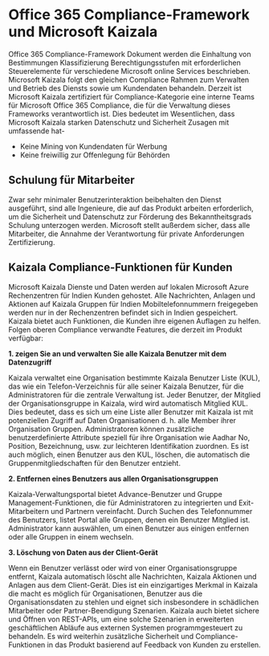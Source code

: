 # <a name="office-365-compliance-framework-and-microsoft-kaizala"></a>Office 365 Compliance-Framework und Microsoft Kaizala

Office 365 Compliance-Framework Dokument werden die Einhaltung von Bestimmungen Klassifizierung Berechtigungsstufen mit erforderlichen Steuerelemente für verschiedene Microsoft online Services beschrieben. Microsoft Kaizala folgt den gleichen Compliance Rahmen zum Verwalten und Betrieb des Diensts sowie um Kundendaten behandeln. Derzeit ist Microsoft Kaizala zertifiziert für Compliance-Kategorie eine interne Teams für Microsoft Office 365 Compliance, die für die Verwaltung dieses Frameworks verantwortlich ist. Dies bedeutet im Wesentlichen, dass Microsoft Kaizala starken Datenschutz und Sicherheit Zusagen mit umfassende hat-

* Keine Mining von Kundendaten für Werbung 
* Keine freiwillig zur Offenlegung für Behörden 

## <a name="employee-training"></a>Schulung für Mitarbeiter

Zwar sehr minimaler Benutzerinteraktion beibehalten den Dienst ausgeführt, sind alle Ingenieure, die auf das Produkt arbeiten erforderlich, um die Sicherheit und Datenschutz zur Förderung des Bekanntheitsgrads Schulung unterzogen werden. Microsoft stellt außerdem sicher, dass alle Mitarbeiter, die Annahme der Verantwortung für private Anforderungen Zertifizierung. 

## <a name="kaizala-compliance-features-for-customers"></a>Kaizala Compliance-Funktionen für Kunden

Microsoft Kaizala Dienste und Daten werden auf lokalen Microsoft Azure Rechenzentren für Indien Kunden gehostet. Alle Nachrichten, Anlagen und Aktionen auf Kaizala Gruppen für Indien Mobiltelefonnummern freigegeben werden nur in der Rechenzentren befindet sich in Indien gespeichert.  
Kaizala bietet auch Funktionen, die Kunden ihre eigenen Auflagen zu helfen. Folgen oberen Compliance verwandte Features, die derzeit im Produkt verfügbar: 

**1. zeigen Sie an und verwalten Sie alle Kaizala Benutzer mit dem Datenzugriff**

Kaizala verwaltet eine Organisation bestimmte Kaizala Benutzer Liste (KUL), das wie ein Telefon-Verzeichnis für alle seiner Kaizala Benutzer, für die Administratoren für die zentrale Verwaltung ist. Jeder Benutzer, der Mitglied der Organisationsgruppe in Kaizala, wird wird automatisch Mitglied KUL. Dies bedeutet, dass es sich um eine Liste aller Benutzer mit Kaizala ist mit potenziellen Zugriff auf Daten Organisationen d. h. alle Member ihrer Organisation Gruppen. Administratoren können zusätzliche benutzerdefinierte Attribute speziell für ihre Organisation wie Aadhar No, Position, Bezeichnung, usw. zur leichteren Identifikation zuordnen. Es ist auch möglich, einen Benutzer aus den KUL, löschen, die automatisch die Gruppenmitgliedschaften für den Benutzer entzieht.  

**2. Entfernen eines Benutzers aus allen Organisationsgruppen** 

Kaizala-Verwaltungsportal bietet Advance-Benutzer und Gruppe Management-Funktionen, die für Administratoren zu integrierten und Exit-Mitarbeitern und Partnern vereinfacht. Durch Suchen des Telefonnummer des Benutzers, listet Portal alle Gruppen, denen ein Benutzer Mitglied ist. Administrator kann auswählen, um einen Benutzer aus einigen entfernen oder alle Gruppen in einem wechseln. 

**3. Löschung von Daten aus der Client-Gerät**

Wenn ein Benutzer verlässt oder wird von einer Organisationsgruppe entfernt, Kaizala automatisch löscht alle Nachrichten, Kaizala Aktionen und Anlagen aus dem Client-Gerät. Dies ist ein einzigartiges Merkmal in Kaizala die macht es möglich für Organisationen, Benutzer aus die Organisationsdaten zu stehlen und eignet sich insbesondere in schädlichen Mitarbeiter oder Partner-Beendigung Szenarien. Kaizala auch bietet sichere und Öffnen von REST-APIs, um eine solche Szenarien in erweiterten geschäftlichen Abläufe aus externen Systemen programmgesteuert zu behandeln. Es wird weiterhin zusätzliche Sicherheit und Compliance-Funktionen in das Produkt basierend auf Feedback von Kunden zu erstellen.
